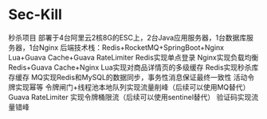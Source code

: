 # Sec-Kill
秒杀项目
部署于4台阿里云2核8G的ESC上，2台Java应用服务器，1台数据库服务器，1台Nginx
后端技术栈：Redis+RocketMQ+SpringBoot+Nginx Lua+Guava Cache+Guava RateLimiter
Redis实现单点登录
Nginx实现负载均衡
Redis+Guava Cache+Nginx Lua实现对商品详情页的多级缓存
Redis实现秒杀库存缓存
MQ实现Redis和MySQL的数据同步，事务性消息保证最终一致性
活动令牌实现幂等
令牌闸门+线程池本地队列实现流量削峰（后续可以使用MQ替代）
Guava RateLimiter 实现令牌桶限流（后续可以使用sentinel替代）
验证码实现流量错峰


